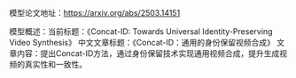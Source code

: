 模型论文地址：https://arxiv.org/abs/2503.14151

模型概述：当前标题：《Concat-ID: Towards Universal Identity-Preserving Video Synthesis》
中文文章标题：《Concat-ID：通用的身份保留视频合成》
文章内容：提出Concat-ID方法，通过身份保留技术实现通用视频合成，提升生成视频的真实性和一致性。
